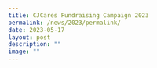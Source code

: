 ```yaml
---
title: CJCares Fundraising Campaign 2023
permalink: /news/2023/permalink/
date: 2023-05-17
layout: post
description: ""
image: ""
---
```

